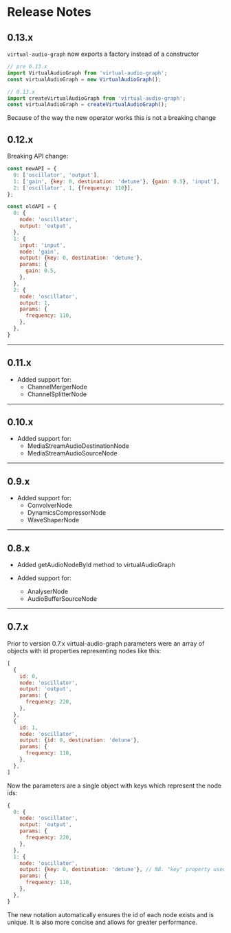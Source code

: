 # Release Notes

## 0.13.x

`virtual-audio-graph` now exports a factory instead of a constructor


```javascript
// pre 0.13.x
import VirtualAudioGraph from 'virtual-audio-graph';
const virtualAudioGraph = new VirtualAudioGraph();
```


```javascript
// 0.13.x
import createVirtualAudioGraph from 'virtual-audio-graph';
const virtualAudioGraph = createVirtualAudioGraph();
```

Because of the way the new operator works this is not a breaking change

## 0.12.x

Breaking API change:

```javascript
const newAPI = {
  0: ['oscillator', 'output'],
  1: ['gain', {key: 0, destination: 'detune'}, {gain: 0.5}, 'input'],
  2: ['oscillator', 1, {frequency: 110}],
};
```

```javascript
const oldAPI = {
  0: {
    node: 'oscillator',
    output: 'output',
  },
  1: {
    input: 'input',
    node: 'gain',
    output: {key: 0, destination: 'detune'},
    params: {
      gain: 0.5,
    },
  },
  2: {
    node: 'oscillator',
    output: 1,
    params: {
      frequency: 110,
    },
  },
}
```

___

## 0.11.x

- Added support for:
  - ChannelMergerNode
  - ChannelSplitterNode

___

## 0.10.x

- Added support for:
  - MediaStreamAudioDestinationNode
  - MediaStreamAudioSourceNode

___

## 0.9.x

- Added support for:
  - ConvolverNode
  - DynamicsCompressorNode
  - WaveShaperNode

___

## 0.8.x

- Added getAudioNodeById method to virtualAudioGraph

- Added support for:
  - AnalyserNode
  - AudioBufferSourceNode

___

## 0.7.x

Prior to version 0.7.x virtual-audio-graph parameters were an array of objects with id properties representing nodes like this:

```javascript
[
  {
    id: 0,
    node: 'oscillator',
    output: 'output',
    params: {
      frequency: 220,
    },
  },
  {
    id: 1,
    node: 'oscillator',
    output: {id: 0, destination: 'detune'},
    params: {
      frequency: 110,
    },
  },
]
```

Now the parameters are a single object with keys which represent the node ids:

```javascript
{
  0: {
    node: 'oscillator',
    output: 'output',
    params: {
      frequency: 220,
    },
  },
  1: {
    node: 'oscillator',
    output: {key: 0, destination: 'detune'}, // NB. "key" property used to be "id"
    params: {
      frequency: 110,
    },
  },
}
```

The new notation automatically ensures the id of each node exists and is unique. It is also more concise and allows for greater performance.
